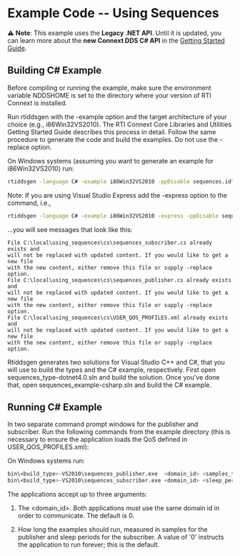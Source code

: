 # Example Code -- Using Sequences

:warning: **Note**: This example uses the **Legacy .NET API**. Until it is
updated, you can learn more about the **new Connext DDS C# API** in the
[Getting Started Guide](https://community.rti.com/static/documentation/connext-dds/6.1.0/doc/manuals/connext_dds_professional/getting_started_guide/index.html).

## Building C# Example

Before compiling or running the example, make sure the environment variable
NDDSHOME is set to the directory where your version of RTI Connext is installed.

Run rtiddsgen with the -example option and the target architecture of your
choice (e.g., i86Win32VS2010). The RTI Connext Core Libraries and Utilities
Getting Started Guide describes this process in detail. Follow the same
procedure to generate the code and build the examples. Do not use the -replace
option.

On Windows systems (assuming you want to generate an example for i86Win32VS2010)
run:

```sh
rtiddsgen -language C# -example i86Win32VS2010 -ppDisable sequences.idl
```

Note: If you are using Visual Studio Express add the -express option to the
command, i.e.,

```sh
rtiddsgen -language C# -example i86Win32VS2010 -express -ppDisable sequences.idl
```

...you will see messages that look like this:

```plaintext
File C:\local\using_sequences\cs\sequences_subscriber.cs already exists and
will not be replaced with updated content. If you would like to get a new file
with the new content, either remove this file or supply -replace option.
File C:\local\using_sequences\cs\sequences_publisher.cs already exists and
will not be replaced with updated content. If you would like to get a new file
with the new content, either remove this file or supply -replace option.
File C:\local\using_sequences\cs\USER_QOS_PROFILES.xml already exists and
will not be replaced with updated content. If you would like to get a new file
with the new content, either remove this file or supply -replace option.
```

Rtiddsgen generates two solutions for Visual Studio C++ and C#, that you will
use to build the types and the C# example, respectively. First open
sequences_type-dotnet4.0.sln and build the solution. Once you've done that, open
sequences_example-csharp.sln and build the C# example.

## Running C# Example

In two separate command prompt windows for the publisher and subscriber. Run the
following commands from the example directory (this is necessary to ensure the
application loads the QoS defined in USER_QOS_PROFILES.xml):

On Windows systems run:

```sh
bin\<build_type>-VS2010\sequences_publisher.exe  <domain_id> <samples_to_send>
bin\<build_type>-VS2010\sequences_subscriber.exe <domain_id> <sleep_periods>
```

The applications accept up to three arguments:

1.  The <domain_id>. Both applications must use the same domain id in order to
    communicate. The default is 0.

2.  How long the examples should run, measured in samples for the publisher and
    sleep periods for the subscriber. A value of '0' instructs the application
    to run forever; this is the default.
